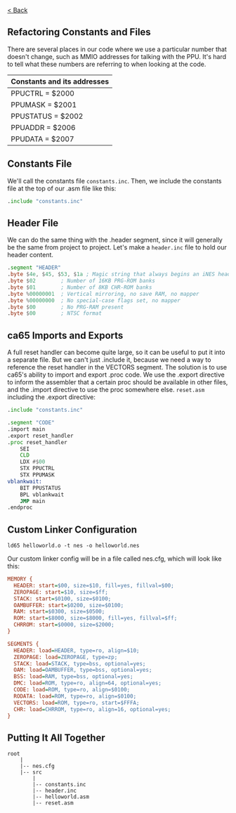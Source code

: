 [< Back](../README.md)

## Refactoring Constants and Files
There are several places in our code where we use a particular number that doesn't change, such as MMIO addresses for
talking with the PPU. It's hard to tell what these numbers are referring to when looking at the code.

| Constants and its addresses |
|-----------------------------|
| PPUCTRL   = $2000           |
| PPUMASK   = $2001           |
| PPUSTATUS = $2002           |
| PPUADDR   = $2006           |
| PPUDATA   = $2007           |

## Constants File
We'll call the constants file `constants.inc`. Then, we include the constants file at the top of our .asm file like this:

````asm
.include "constants.inc"
````

## Header File
We can do the same thing with the .header segment, since it will generally be the same from project to project. Let's 
make a `header.inc` file to hold our header content.

````asm
.segment "HEADER"
.byte $4e, $45, $53, $1a ; Magic string that always begins an iNES header
.byte $02        ; Number of 16KB PRG-ROM banks
.byte $01        ; Number of 8KB CHR-ROM banks
.byte %00000001  ; Vertical mirroring, no save RAM, no mapper
.byte %00000000  ; No special-case flags set, no mapper
.byte $00        ; No PRG-RAM present
.byte $00        ; NTSC format
````

## ca65 Imports and Exports
A full reset handler can become quite large, so it can be useful to put it into a separate file.
But we can't just .include it, because we need a way to reference the reset handler in the VECTORS segment.
The solution is to use ca65's ability to import and export .proc code. We use the .export directive to inform the 
assembler that a certain proc should be available in other files, and the .import directive to use the proc somewhere 
else.
`reset.asm` including the .export directive:

````asm
.include "constants.inc"

.segment "CODE"
.import main
.export reset_handler
.proc reset_handler
    SEI
    CLD
    LDX #$00
    STX PPUCTRL
    STX PPUMASK
vblankwait:
    BIT PPUSTATUS
    BPL vblankwait
    JMP main
.endproc
````

## Custom Linker Configuration
`ld65 helloworld.o -t nes -o helloworld.nes`

Our custom linker config will be in a file called nes.cfg, which will look like this:
````cfg
MEMORY {
  HEADER: start=$00, size=$10, fill=yes, fillval=$00;
  ZEROPAGE: start=$10, size=$ff;
  STACK: start=$0100, size=$0100;
  OAMBUFFER: start=$0200, size=$0100;
  RAM: start=$0300, size=$0500;
  ROM: start=$8000, size=$8000, fill=yes, fillval=$ff;
  CHRROM: start=$0000, size=$2000;
}

SEGMENTS {
  HEADER: load=HEADER, type=ro, align=$10;
  ZEROPAGE: load=ZEROPAGE, type=zp;
  STACK: load=STACK, type=bss, optional=yes;
  OAM: load=OAMBUFFER, type=bss, optional=yes;
  BSS: load=RAM, type=bss, optional=yes;
  DMC: load=ROM, type=ro, align=64, optional=yes;
  CODE: load=ROM, type=ro, align=$0100;
  RODATA: load=ROM, type=ro, align=$0100;
  VECTORS: load=ROM, type=ro, start=$FFFA;
  CHR: load=CHRROM, type=ro, align=16, optional=yes;
}
````

## Putting It All Together
```
root
    |
    |-- nes.cfg
    |-- src
        |
        |-- constants.inc
        |-- header.inc
        |-- helloworld.asm
        |-- reset.asm
```